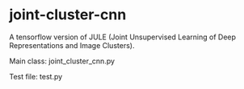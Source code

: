 # joint-cluster-cnn

A tensorflow version of JULE (Joint Unsupervised Learning of Deep Representations and Image Clusters). 

Main class:
	joint_cluster_cnn.py


Test file:
	test.py
